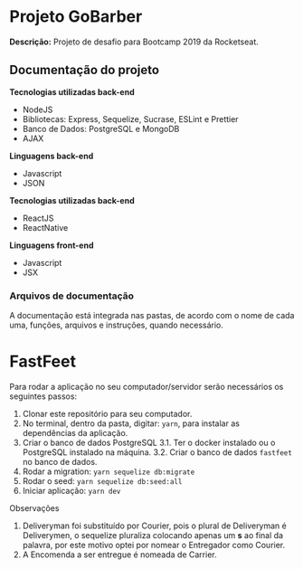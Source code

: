 # Projeto GoBarber

**Descrição:** Projeto de desafio para Bootcamp 2019 da Rocketseat.

## Documentação do projeto

**Tecnologias utilizadas back-end**
* NodeJS
* Bibliotecas: Express, Sequelize, Sucrase, ESLint e Prettier
* Banco de Dados: PostgreSQL e MongoDB
* AJAX

**Linguagens back-end**
* Javascript
* JSON

**Tecnologias utilizadas back-end**
* ReactJS
* ReactNative

**Linguagens front-end**
* Javascript
* JSX

### Arquivos de documentação

A documentação está integrada nas pastas, de acordo com o nome de cada uma, funções, arquivos e instruções, quando necessário.

# FastFeet

Para rodar a aplicação no seu computador/servidor serão necessários os seguintes passos:

1. Clonar este repositório para seu computador.
2. No terminal, dentro da pasta, digitar: ```yarn```, para instalar as dependências da aplicação.
3. Criar o banco de dados PostgreSQL
3.1. Ter o docker instalado ou o PostgreSQL instalado na máquina.
3.2. Criar o banco de dados ```fastfeet``` no banco de dados.
4. Rodar a migration: ```yarn sequelize db:migrate```
5. Rodar o seed: ```yarn sequelize db:seed:all```
6. Iniciar aplicação: ```yarn dev```

Observações

1. Deliveryman foi substituído por Courier, pois o plural de Deliveryman é Deliverymen, o sequelize pluraliza colocando apenas um **s** ao final da palavra, por este motivo optei por nomear o Entregador como Courier.
2. A Encomenda a ser entregue é nomeada de Carrier.
